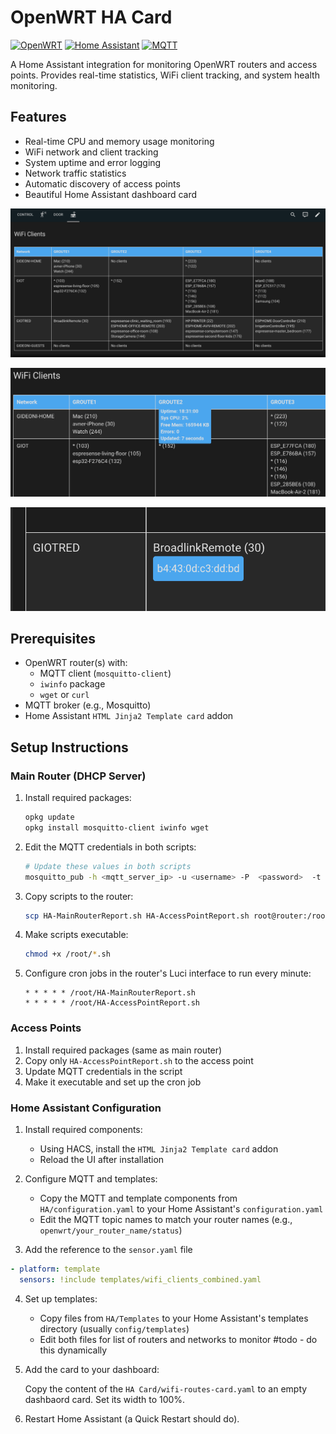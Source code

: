 # OpenWRT HA Card

[![OpenWRT](https://img.shields.io/badge/OpenWRT-00B5E2?style=flat&logo=openwrt&logoColor=white)](https://openwrt.org)
[![Home Assistant](https://img.shields.io/badge/Home%20Assistant-41BDF5?style=flat&logo=homeassistant&logoColor=white)](https://www.home-assistant.io)
[![MQTT](https://img.shields.io/badge/MQTT-660066?style=flat&logo=mqtt&logoColor=white)](https://mqtt.org)

A Home Assistant integration for monitoring OpenWRT routers and access points. Provides real-time statistics, WiFi client tracking, and system health monitoring.

## Features

- Real-time CPU and memory usage monitoring
- WiFi network and client tracking
- System uptime and error logging
- Network traffic statistics
- Automatic discovery of access points
- Beautiful Home Assistant dashboard card

![Dashboard Example](img/1.png)

![Dashboard Example](img/2.png)

![Dashboard Example](img/3.png)

## Prerequisites

- OpenWRT router(s) with:
  - MQTT client (`mosquitto-client`)
  - `iwinfo` package
  - `wget` or `curl`
- MQTT broker (e.g., Mosquitto)
- Home Assistant `HTML Jinja2 Template card` addon

## Setup Instructions

### Main Router (DHCP Server)

1. Install required packages:
   ```bash
   opkg update
   opkg install mosquitto-client iwinfo wget
   ```

2. Edit the MQTT credentials in both scripts:
   ```bash
   # Update these values in both scripts
   mosquitto_pub -h <mqtt_server_ip> -u <username> -P  <password>  -t "openwrt/$ROUTER_NAME/status" -m "$JSON"
   ```

3. Copy scripts to the router:
   ```bash
   scp HA-MainRouterReport.sh HA-AccessPointReport.sh root@router:/root/
   ```

4. Make scripts executable:
   ```bash
   chmod +x /root/*.sh
   ```

5. Configure cron jobs in the router's Luci interface to run every minute:
   ```
   * * * * * /root/HA-MainRouterReport.sh
   * * * * * /root/HA-AccessPointReport.sh
   ```

### Access Points

1. Install required packages (same as main router)
2. Copy only `HA-AccessPointReport.sh` to the access point
3. Update MQTT credentials in the script
4. Make it executable and set up the cron job

### Home Assistant Configuration

1. Install required components:
   - Using HACS, install the `HTML Jinja2 Template card` addon
   - Reload the UI after installation

2. Configure MQTT and templates:
   - Copy the MQTT and template components from `HA/configuration.yaml` to your Home Assistant's `configuration.yaml`
   - Edit the MQTT topic names to match your router names (e.g., `openwrt/your_router_name/status`)

3. Add the reference to the `sensor.yaml` file

```yaml
- platform: template
  sensors: !include templates/wifi_clients_combined.yaml
```

4. Set up templates:
   - Copy files from `HA/Templates` to your Home Assistant's templates directory (usually `config/templates`)
   - Edit both files for list of routers and networks to monitor #todo - do this dynamically 

5. Add the card to your dashboard:

   Copy the content of the `HA Card/wifi-routes-card.yaml` to an empty dashbaord card. Set its width to 100%.

6. Restart Home Assistant (a Quick Restart should do).

